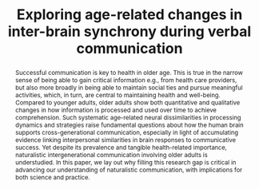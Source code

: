 ---
title: 'Exploring age-related changes in inter-brain synchrony during verbal communication'

# Authors
# If you created a profile for a user (e.g. the default `admin` user), write the username (folder name) here
# and it will be replaced with their full name and linked to their profile.
authors:
  - 'Suzanne Dikker'
  - admin
  - 'Laura Gwilliams'
  - 'Tessa West'
  - 'Guillaume Dumas'
  - 'Kara D. Federmeier'

# Author notes (optional)
author_notes: ''
date: ""
doi: ''

# Schedule page publish date (NOT publication's date).
publishDate: '2022-04-01T00:00:00Z'

# Publication type.
# Legend: 0 = Uncategorized; 1 = Conference paper; 2 = Journal article;
# 3 = Preprint / Working Paper; 4 = Report; 5 = Book; 6 = Book section;
# 7 = Thesis; 8 = Patent
publication_types: ['3']

# Publication name and optional abbreviated publication name.
publication: In *PsyArXiv*
publication_short: ""

abstract: Successful communication is key to health in older age. This is true in the narrow sense of being able to gain critical information e.g., from health care providers, but also more broadly in being able to maintain social ties and pursue meaningful activities, which, in turn, are central to maintaining health and well-being. Compared to younger adults, older adults show both quantitative and qualitative changes in how information is processed and used over time to achieve comprehension. Such systematic age-related neural dissimilarities in processing dynamics and strategies raise fundamental questions about how the human brain supports cross-generational communication, especially in light of accumulating evidence linking interpersonal similarities in brain responses to communicative success. Yet despite its prevalence and tangible health-related importance, naturalistic intergenerational communication involving older adults is understudied. In this paper, we lay out why filling this research gap is critical in advancing our understanding of naturalistic communication, with implications for both science and practice.

# Summary. An optional shortened abstract.
summary: 

tags: []

# Display this page in the Featured widget?
featured: false

# Custom links (uncomment lines below)
# links:
# - name: Custom Link
#   url: http://example.org

url_pdf: ''
url_code: ''
url_dataset: ''
url_poster: ''
url_project: ''
url_slides: ''
url_source: ''
url_video: ''

# Featured image
# To use, add an image named `featured.jpg/png` to your page's folder.
image:
  caption: ''
  focal_point: ''
  preview_only: false

# Associated Projects (optional).
#   Associate this publication with one or more of your projects.
#   Simply enter your project's folder or file name without extension.
#   E.g. `internal-project` references `content/project/internal-project/index.md`.
#   Otherwise, set `projects: []`.
projects:
  - dikker_et_al_2022

# Slides (optional).
#   Associate this publication with Markdown slides.
#   Simply enter your slide deck's filename without extension.
#   E.g. `slides: "example"` references `content/slides/example/index.md`.
#   Otherwise, set `slides: ""`.
slides: ""
---